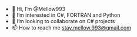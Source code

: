 - 👋 Hi, I’m @Mellow993
- 👀 I’m interested in C#, FORTRAN and Python
- 💞️ I’m looking to collaborate on C# projects
- 📫 How to reach me stay.mellow.993@gmail.com

<!---
Mellow993/Mellow993 is a ✨ special ✨ repository because its `README.md` (this file) appears on your GitHub profile.
You can click the Preview link to take a look at your changes.
--->
